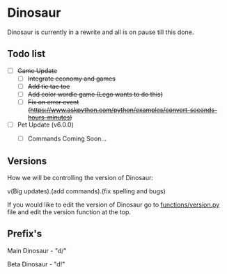 # Dinosaur
Dinosaur is currently in a rewrite and all is on pause till this done.

## Todo list

- [ ] ~~Game Update~~
  - [ ] ~~Integrate economy and games~~
  - [ ] ~~Add tic tac toe~~
  - [ ] ~~Add color wordle game (Lego wants to do this)~~
  - [ ] ~~Fix on error event (https://www.askpython.com/python/examples/convert-seconds-hours-minutes)~~
- [ ] Pet Update (v6.0.0)
  - [ ] Commands Coming Soon...


## Versions

How we will be controlling the version of Dinosaur:

v(Big updates).(add commands).(fix spelling and bugs)

If you would like to edit the version of Dinosaur go to [functions/version.py](functions/version.py) file and edit the version function at the top.

## Prefix's

Main Dinosaur - "d/"

Beta Dinosaur - "d!"
